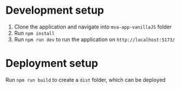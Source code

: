 # Development setup

1. Clone the application and navigate into `mva-app-vanillaJS` folder
2. Run `npm install`
3. Run `npm run dev` to run the application on `http://localhost:5173/`

# Deployment setup
Run `npm run build` to create a `dist` folder, which can be deployed
